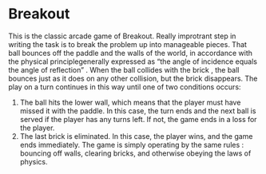 # Breakout
This is the classic arcade game of Breakout. Really improtrant step in writing the task is to break the problem up into manageable pieces. That ball bounces off the paddle and the walls of the world, in accordance with the physical principlegenerally expressed as “the angle of incidence equals the angle of
reflection” . When the ball collides with the brick , the ball bounces just as it does on any other collision, but the brick disappears. 
The play on a turn continues in this way until one of two conditions occurs:
1. The ball hits the lower wall, which means that the player must have missed it with the paddle. In this case, the turn ends and the next ball is served if the player has any turns left. If not, the game ends in a loss for the player.
2. The last brick is eliminated. In this case, the player wins, and the game ends immediately.
The game is simply operating by the same rules : bouncing off walls, clearing bricks, and otherwise obeying the laws of physics.

